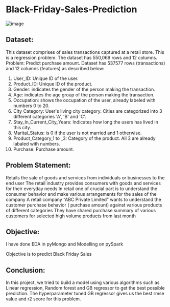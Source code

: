 # Black-Friday-Sales-Prediction

![image](https://user-images.githubusercontent.com/110373742/218309362-83ca962b-2803-419c-84c9-565cfc64242c.png)

## Dataset:
This dataset comprises of sales transactions captured at a retail store. This is a regression problem. The dataset has 550,069 rows and 12 columns.
Problem: Predict purchase amount.
Dataset has 537577 rows (transactions) and 12 columns (features) as described below:
1. User_ID: Unique ID of the user.
2. Product_ID: Unique ID of the product.
3. Gender: indicates the gender of the person making the transaction.
4. Age: indicates the age group of the person making the transaction.
5. Occupation: shows the occupation of the user, already labeled with numbers 0 to 20.
6. City_Category: User's living city category. Cities are categorized into 3 different categories 'A', 'B' and 'C'.
7. Stay_In_Current_City_Years: Indicates how long the users has lived in this city.
8. Marital_Status: is 0 if the user is not married and 1 otherwise.
9. Product_Category_1 to _3: Category of the product. All 3 are already labaled with numbers.
10. Purchase: Purchase amount.

## Problem Statement:
Retails the sale of goods and services from individuals or businesses to the end user The retail industry provides consumers with goods and services for their everyday needs In retail one of crucial part is to understand the consumer behavior and make various arrangements for the sales of the company A retail company “ABC Private Limited” wants to understand the customer purchase behavior ( purchase amount) against various products of different categories They have shared purchase summary of various customers for selected high volume products from last month

## Objective:
I have done EDA in pyMongo and Modelling on pySpark

Objective is to predict Black Friday Sales

## Conclusion:
In this project, we tried to build a model using various algorithms such as Linear regression, Random forest and GB regressor to get the best possible prediction.
The hyperparameter tuned GB regressor gives us the best rmse value and r2 score for this problem.

